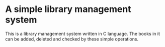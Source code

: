 # A simple library management system
This is a library management system written in C language. The books in it can be added, deleted and checked by these simple operations.

